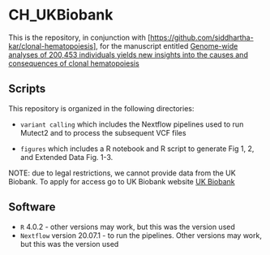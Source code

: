 # CH_UKBiobank

This is the repository, in conjunction with [https://github.com/siddhartha-kar/clonal-hematopoiesis], for the manuscript entitled [Genome-wide analyses of 200,453 individuals yields new insights into the causes and consequences of clonal hematopoiesis](https://www.medrxiv.org/content/10.1101/2022.01.06.22268846v1)

## Scripts

This repository is organized in the following directories:

- `variant calling` which includes the Nextflow pipelines used to run Mutect2 and to process the subsequent VCF files
  
- `figures` which includes a R notebook and R script to generate Fig 1, 2, and Extended Data Fig. 1-3.

NOTE: due to legal restrictions, we cannot provide data from the UK Biobank. To apply for access go to UK Biobank website [UK Biobank](https://www.ukbiobank.ac.uk/)

## Software

* `R` 4.0.2 - other versions may work, but this was the version used
* `Nextflow` version 20.07.1 - to run the pipelines. Other versions may work, but this was the version used
